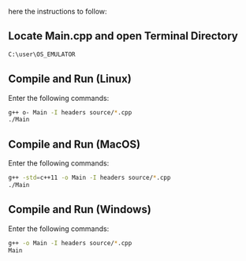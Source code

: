 here the instructions to follow:
## Locate Main.cpp and open Terminal Directory
```bash
C:\user\OS_EMULATOR
```

## Compile and Run (Linux)
Enter the following commands: 
```bash
g++ o- Main -I headers source/*.cpp
./Main
```
## Compile and Run (MacOS)
Enter the following commands: 
```bash
g++ -std=c++11 -o Main -I headers source/*.cpp
./Main
```
## Compile and Run (Windows)
Enter the following commands: 
```bash
g++ -o Main -I headers source/*.cpp 
Main
```
